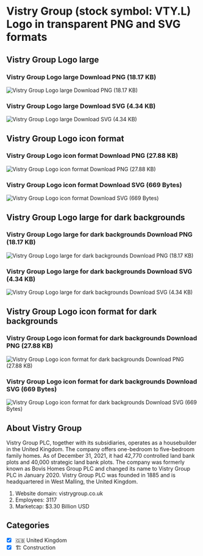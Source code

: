 # Vistry Group (stock symbol: VTY.L) Logo in transparent PNG and SVG formats

## Vistry Group Logo large

### Vistry Group Logo large Download PNG (18.17 KB)

![Vistry Group Logo large Download PNG (18.17 KB)](/img/orig/VTY.L_BIG-bb061fd5.png)

### Vistry Group Logo large Download SVG (4.34 KB)

![Vistry Group Logo large Download SVG (4.34 KB)](/img/orig/VTY.L_BIG-a6b08396.svg)

## Vistry Group Logo icon format

### Vistry Group Logo icon format Download PNG (27.88 KB)

![Vistry Group Logo icon format Download PNG (27.88 KB)](/img/orig/VTY.L-de1d1667.png)

### Vistry Group Logo icon format Download SVG (669 Bytes)

![Vistry Group Logo icon format Download SVG (669 Bytes)](/img/orig/VTY.L-bd2184e7.svg)

## Vistry Group Logo large for dark backgrounds

### Vistry Group Logo large for dark backgrounds Download PNG (18.17 KB)

![Vistry Group Logo large for dark backgrounds Download PNG (18.17 KB)](/img/orig/VTY.L_BIG.D-1eb97836.png)

### Vistry Group Logo large for dark backgrounds Download SVG (4.34 KB)

![Vistry Group Logo large for dark backgrounds Download SVG (4.34 KB)](/img/orig/VTY.L_BIG.D-89ca38d3.svg)

## Vistry Group Logo icon format for dark backgrounds

### Vistry Group Logo icon format for dark backgrounds Download PNG (27.88 KB)

![Vistry Group Logo icon format for dark backgrounds Download PNG (27.88 KB)](/img/orig/VTY.L.D-ee27dbdc.png)

### Vistry Group Logo icon format for dark backgrounds Download SVG (669 Bytes)

![Vistry Group Logo icon format for dark backgrounds Download SVG (669 Bytes)](/img/orig/VTY.L.D-5069dafe.svg)

## About Vistry Group

Vistry Group PLC, together with its subsidiaries, operates as a housebuilder in the United Kingdom. The company offers one-bedroom to five-bedroom family homes. As of December 31, 2021, it had 42,770 controlled land bank plots and 40,000 strategic land bank plots. The company was formerly known as Bovis Homes Group PLC and changed its name to Vistry Group PLC in January 2020. Vistry Group PLC was founded in 1885 and is headquartered in West Malling, the United Kingdom.

1. Website domain: vistrygroup.co.uk
2. Employees: 3117
3. Marketcap: $3.30 Billion USD


## Categories
- [x] 🇬🇧 United Kingdom
- [x] 🏗 Construction
